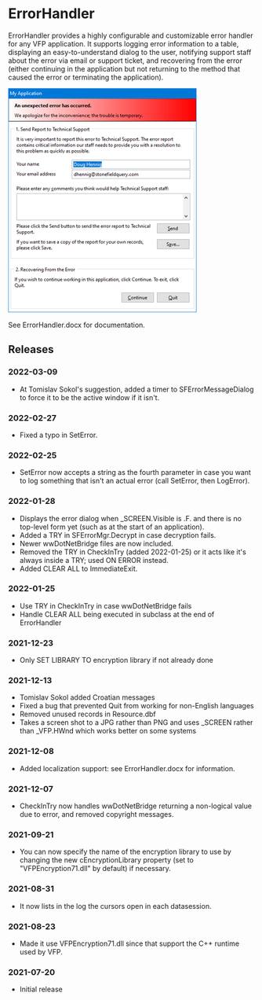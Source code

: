 # ErrorHandler

ErrorHandler provides a highly configurable and customizable error handler for any VFP application. It supports logging error information to a table, displaying an easy-to-understand dialog to the user, notifying support staff about the error via email or support ticket, and recovering from the error (either continuing in the application but not returning to the method that caused the error or terminating the application).

![](errordialog.png)

See ErrorHandler.docx for documentation.  

## Releases

### 2022-03-09

* At Tomislav Sokol's suggestion, added a timer to SFErrorMessageDialog to force it to be the active window if it isn't.

### 2022-02-27

* Fixed a typo in SetError.

### 2022-02-25

* SetError now accepts a string as the fourth parameter in case you want to log something that isn't an actual error (call SetError, then LogError).

### 2022-01-28

* Displays the error dialog when _SCREEN.Visible is .F. and there is no top-level form yet (such as at the start of an application).
* Added a TRY in SFErrorMgr.Decrypt in case decryption fails.
* Newer wwDotNetBridge files are now included.
* Removed the TRY in CheckInTry (added 2022-01-25) or it acts like it's always inside a TRY; used ON ERROR instead.
* Added CLEAR ALL to ImmediateExit.

### 2022-01-25

* Use TRY in CheckInTry in case wwDotNetBridge fails
* Handle CLEAR ALL being executed in subclass at the end of ErrorHandler

### 2021-12-23

* Only SET LIBRARY TO encryption library if not already done

### 2021-12-13

* Tomislav Sokol added Croatian messages
* Fixed a bug that prevented Quit from working for non-English languages
* Removed unused records in Resource.dbf
* Takes a screen shot to a JPG rather than PNG and uses _SCREEN rather than _VFP.HWnd which works better on some systems

### 2021-12-08

* Added localization support: see ErrorHandler.docx for information.

### 2021-12-07

* CheckInTry now handles wwDotNetBridge returning a non-logical value due to error, and removed copyright messages.

### 2021-09-21

* You can now specify the name of the encryption library to use by changing the new cEncryptionLibrary property (set to "VFPEncryption71.dll" by default) if necessary.

### 2021-08-31

* It now lists in the log the cursors open in each datasession.

### 2021-08-23

* Made it use VFPEncryption71.dll since that support the C++ runtime used by VFP.

### 2021-07-20

* Initial release
